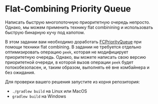 # Flat-Combining Priority Queue
Написать быструю многопоточную приоритетную очередь непросто. 
Однако, мы можем применить технику flat combinining и использовать быструю бинарную кучу под капотом. 

В этом задании вам необходимо доработать [FCPriorityQueue](src/FCPriorityQueue.kt) при помощи техники flat combining.
В задании не требуется отдельно оптимизировать операцию `peek`, которая не модифицирует приоритетную очередь. 
Однако, вы можете написать свою версию приоритетной очереди, в которой вызов операции `peek` будет потокобезопасен, 
и, таким образом, выполнять её вне комбайнера и без ожидания.

Для проверки вашего решения запустите из корня репозитория:
* `./gradlew build` на Linux или MacOS
* `gradlew build` на Windows